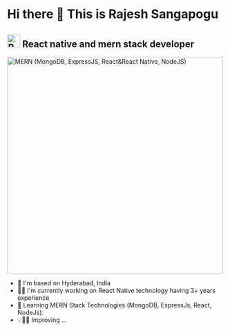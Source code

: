 # Hi there 👋 This is Rajesh Sangapogu
##  <img src="https://d33wubrfki0l68.cloudfront.net/554c3b0e09cf167f0281fda839a5433f2040b349/ecfc9/img/header_logo.svg" width="30" title="React World">  React native and mern stack developer

<img src="https://miro.medium.com/v2/resize:fit:1356/format:webp/1*OUA5w44w-XKomWGAb4Uz1A.png" width="500" title="MERN (MongoDB, ExpressJS, React&React Native, NodeJS)"> 

- 🏡 I'm based on Hyderabad, India
- 👨‍💻 I'm currently working on React Native technology having 3+ years experience
- 🌱 Learning MERN Stack Technologies (MongoDB, ExpressJs, React, NodeJs).
- 💡🌅🏹 Improving ...

<!--
**RajeshStark/RajeshStark** is a ✨ _special_ ✨ repository because its `README.md` (this file) appears on your GitHub profile.

Here are some ideas to get you started:

- 🔭 I’m currently working on ...
- 🌱 I’m currently learning ...
- 👯 I’m looking to collaborate on ...
- 🤔 I’m looking for help with ...
- 💬 Ask me about ...
- 📫 How to reach me: ...
- 😄 Pronouns: ...
- ⚡ Fun fact: ...
-->
